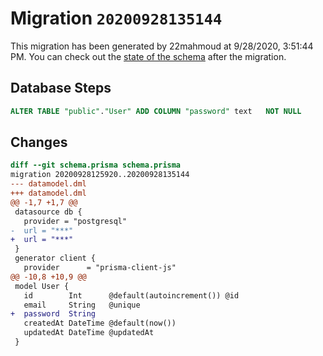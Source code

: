 # Migration `20200928135144`

This migration has been generated by 22mahmoud at 9/28/2020, 3:51:44 PM.
You can check out the [state of the schema](./schema.prisma) after the migration.

## Database Steps

```sql
ALTER TABLE "public"."User" ADD COLUMN "password" text   NOT NULL
```

## Changes

```diff
diff --git schema.prisma schema.prisma
migration 20200928125920..20200928135144
--- datamodel.dml
+++ datamodel.dml
@@ -1,7 +1,7 @@
 datasource db {
   provider = "postgresql"
-  url = "***"
+  url = "***"
 }
 generator client {
   provider      = "prisma-client-js"
@@ -10,8 +10,9 @@
 model User {
   id        Int      @default(autoincrement()) @id
   email     String   @unique
+  password  String
   createdAt DateTime @default(now())
   updatedAt DateTime @updatedAt
 }
```
